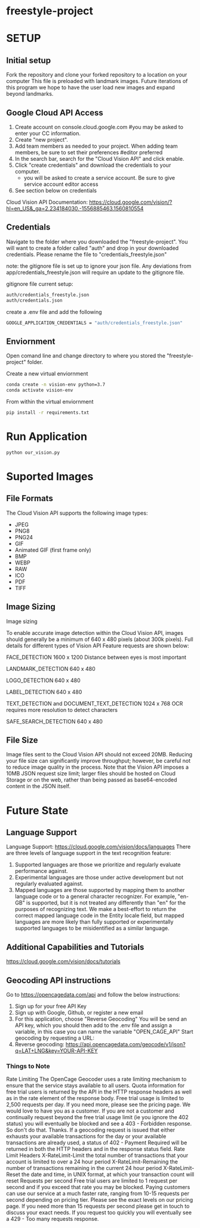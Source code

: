 # freestyle-project

# SETUP

## Initial setup

Fork the repository and clone your forked repository to a location on your computer
This file is preloaded with landmark images. Future iterations of this program we hope to have the user load new images and expand beyond landmarks.

## Google Cloud API Access

  1. Create account on console.cloud.google.com #you may be asked to enter your CC information. 
  2. Create "new project".
  3. Add team members as needed to your project. When adding team members, be sure to set their preferences #editor preferred
  4. In the search bar, search for the  "Cloud Vision API" and click enable.
  5. Click "create credentials" and download the credentials to your computer.
        + you will be asked to create a service account. Be sure to give service account editor access
  6. See section below on credentials

Cloud Vision API Documentation: https://cloud.google.com/vision/?hl=en_US&_ga=2.234184030.-1556885463.1560810554


## Credentials

Navigate to the folder where you downloaded the "freestyle-project". You will want to create a folder called "auth" and drop in your downloaded credentials. Please rename the file to "credentials_freestyle.json"

note: the gitignore file is set up to ignore your json file. Any deviations from app/credentials_freestyle.json will require an update to the gitignore file.

gitignore file current setup:
```sh
auth/credentials_freestyle.json
auth/credentials.json
```

create a .env file and add the following
```sh
GOOGLE_APPLICATION_CREDENTIALS = "auth/credentials_freestyle.json"
```



## Enviornment
Open comand line and change directory to where you stored the "freestyle-project" folder. 

Create a new virtual enviornment

```sh
conda create -n vision-env python=3.7
conda activate vision-env
```

From within the virtual enviornment
```sh
pip install -r requirements.txt
```

# Run Application

```sh
python our_vision.py
```

# Suported Images

## File Formats

The Cloud Vision API supports the following image types:

  + JPEG
  + PNG8
  + PNG24
  + GIF
  + Animated GIF (first frame only)
  + BMP
  + WEBP
  + RAW
  + ICO
  + PDF
  + TIFF

## Image Sizing

Image sizing

To enable accurate image detection within the Cloud Vision API, images should generally be a minimum of 640 x 480 pixels (about 300k pixels). Full details for different types of Vision API Feature requests are shown below:

FACE_DETECTION	1600 x 1200	Distance between eyes is most important

LANDMARK_DETECTION	640 x 480

LOGO_DETECTION	640 x 480

LABEL_DETECTION	640 x 480

TEXT_DETECTION and DOCUMENT_TEXT_DETECTION	1024 x 768	OCR requires more resolution to detect characters

SAFE_SEARCH_DETECTION	640 x 480


## File Size
Image files sent to the Cloud Vision API should not exceed 20MB. Reducing your file size can significantly improve throughput; however, be careful not to reduce image quality in the process. Note that the Vision API imposes a 10MB JSON request size limit; larger files should be hosted on Cloud Storage or on the web, rather than being passed as base64-encoded content in the JSON itself.

# Future State

## Language Support
Language Support: https://cloud.google.com/vision/docs/languages
There are three levels of language support in the text recognition feature:
  1. Supported languages are those we prioritize and regularly evaluate performance against.
  2. Experimental languages are those under active development but not regularly evaluated against.
  3. Mapped languages are those supported by mapping them to another language code or to a general character recognizer. For example, "en-GB" is supported, but it is not treated any differently than "en" for the purposes of recognizing text. We make a best-effort to return the correct mapped language code in the Entity locale field, but mapped languages are more likely than fully supported or experimentally supported languages to be misidentified as a similar language.

## Additional Capabilities and Tutorials 

https://cloud.google.com/vision/docs/tutorials

## Geocoding API instructions 

Go to https://opencagedata.com/api and follow the below instructions: 
  1. Sign up for your free API Key
  2. Sign up with Google, Github, or register a new email
  3. For this application, choose "Reverse Geocoding"
You will be send an API key, which you should then add to the .env file and assign a variable, in this case you can name the variable "OPEN_CAGE_API"
Start geocoding by requesting a URL:
  1. Reverse geocoding: https://api.opencagedata.com/geocode/v1/json?q=LAT+LNG&key=YOUR-API-KEY

### Things to Note

Rate Limiting
  The OpenCage Geocoder uses a rate limiting mechanism to ensure that the service stays available to all users. Quota information for free trial users is returned by the API in the HTTP response headers as well as in the rate element of the response body.
  Free trial usage is limited to 2,500 requests per day. If you need more, please see the pricing page. We would love to have you as a customer. If you are not a customer and continually request beyond the free trial usage limit (ie you ignore the 402 status) you will eventually be blocked and see a 403 - Forbidden response. So don't do that. Thanks.
  If a geocoding request is issued that either exhausts your available transactions for the day or your available transactions are already used, a status of 402 - Payment Required will be returned in both the HTTP headers and in the response status field.
Rate Limit Headers
X-RateLimit-Limit   the total number of transactions that your account is limited to over a 24 hour period
X-RateLimit-Remaining   the number of transactions remaining in the current 24 hour period
X-RateLimit-Reset   the date and time, in UNIX format, at which your transaction count will reset
Requests per second
Free trial users are limited to 1 request per second and if you exceed that rate you may be blocked. Paying customers can use our service at a much faster rate, ranging from 10-15 requests per second depending on pricing tier. Please see the exact levels on our pricing page. If you need more than 15 requests per second please get in touch to discuss your exact needs.
If you request too quickly you will eventually see a 429 - Too many requests response.

